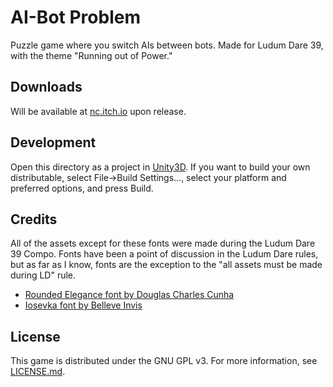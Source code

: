 AI-Bot Problem
==============
Puzzle game where you switch AIs between bots. Made for Ludum Dare 39, with the theme "Running out of Power."

Downloads
---------
Will be available at [nc.itch.io](https://nc.itch.io) upon release.

Development
-----------
Open this directory as a project in [Unity3D](https://unity3d.com). If you want to build your own distributable, select File->Build Settings..., select your platform and preferred options, and press Build.

Credits
-------
All of the assets except for these fonts were made during the Ludum Dare 39 Compo. Fonts have been a point of discussion in the Ludum Dare rules, but as far as I know, fonts are the exception to the "all assets must be made during LD" rule.
- [Rounded Elegance font by Douglas Charles Cunha](http://www.dafont.com/rounded-elegance.font)
- [Iosevka font by Belleve Invis](https://github.com/be5invis/Iosevka)

License
-------
This game is distributed under the GNU GPL v3. For more information, see [LICENSE.md](LICENSE.md).
